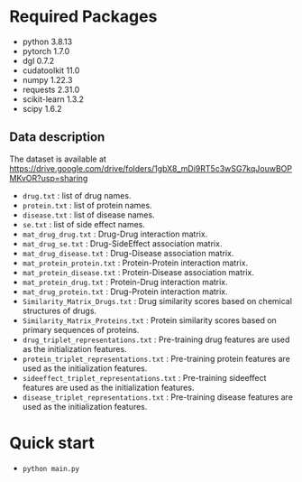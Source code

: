 # Required Packages

- python 3.8.13
- pytorch 1.7.0
- dgl 0.7.2
- cudatoolkit 11.0
- numpy 1.22.3
- requests 2.31.0
- scikit-learn 1.3.2
- scipy 1.6.2



## Data description

The dataset is available at https://drive.google.com/drive/folders/1gbX8_mDi9RT5c3wSG7kqJouwBOPMKvOR?usp=sharing

- `drug.txt` : list of drug names.
- `protein.txt` : list of protein names.
- `disease.txt` : list of disease names.
- `se.txt` : list of side effect names.
- `mat_drug_drug.txt` : Drug-Drug interaction matrix.
- `mat_drug_se.txt` : Drug-SideEffect association matrix.
- `mat_drug_disease.txt` : Drug-Disease association matrix.
- `mat_protein_protein.txt` : Protein-Protein interaction matrix.
- `mat_protein_disease.txt` : Protein-Disease association matrix.
- `mat_protein_drug.txt` : Protein-Drug interaction matrix.
- `mat_drug_protein.txt` : Drug-Protein interaction matrix.
- `Similarity_Matrix_Drugs.txt` : Drug similarity scores based on chemical structures of drugs.
- `Similarity_Matrix_Proteins.txt` : Protein similarity scores based on primary sequences of proteins.
- `drug_triplet_representations.txt` : Pre-training drug features are used as the initialization features.
- `protein_triplet_representations.txt` : Pre-training protein features are used as the initialization features.
- `sideeffect_triplet_representations.txt` : Pre-training sideeffect features are used as the initialization features.
- `disease_triplet_representations.txt` : Pre-training disease features are used as the initialization features.



# Quick start

- `python main.py`



